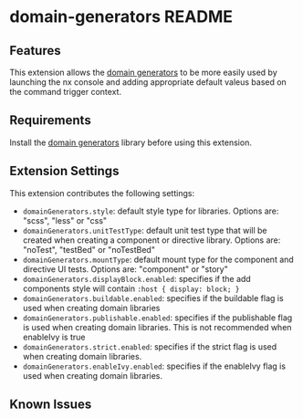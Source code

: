 # domain-generators README

## Features

This extension allows the [domain generators](https://github.com/srleecode/domain) to be more easily used by launching the nx console and adding appropriate default valeus based on the command trigger context. 

## Requirements

Install the [domain generators](https://github.com/srleecode/domain) library before using this extension.

## Extension Settings

This extension contributes the following settings:

* `domainGenerators.style`: default style type for libraries. Options are:  "scss", "less" or "css"
* `domainGenerators.unitTestType`: default unit test type that will be created when creating a component or directive library. Options are: "noTest", "testBed" or "noTestBed"
* `domainGenerators.mountType`: default mount type for the component and directive UI tests. Options are:  "component" or "story"
* `domainGenerators.displayBlock.enabled`: specifies if the add components style will contain `:host { display: block; }`
* `domainGenerators.buildable.enabled`: specifies if the buildable flag is used when creating domain libraries
* `domainGenerators.publishable.enabled`: specifies if the publishable flag is used when creating domain libraries. This is not recommended when enableIvy is true
* `domainGenerators.strict.enabled`: specifies if the strict flag is used when creating domain libraries.
* `domainGenerators.enableIvy.enabled`: specifies if the enableIvy flag is used when creating domain libraries.

## Known Issues